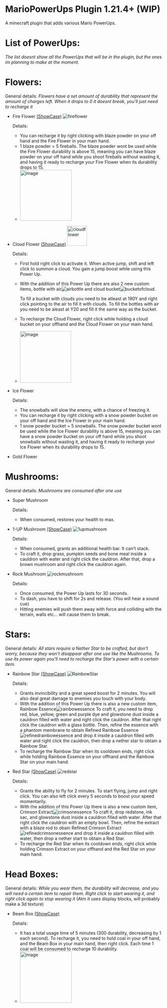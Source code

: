 # MarioPowerUps Plugin 1.21.4+ (WIP)
A minecraft plugin that adds various Mario PowerUps.

# List of PowerUps:

_The list doesnt show all the PowerUps that will be in the plugin, but the ones im planning to make at the moment._


# Flowers:
General details:
_Flowers have a set amount of durability that represent the amount of charges left. When it drops to 0 it doesnt break, you'll just need to recharge it_

- Fire Flower 
   [(ShowCase)](https://youtu.be/_Bd3sv9p_Tk) ![fireflower](https://github.com/user-attachments/assets/fcb61598-31a8-4704-af48-318e427eb259)

  Details:
  
     - You can recharge it by right clicking with blaze powder on your off hand and the Fire Flower in your main hand.
     - 1 blaze powder = 5 fireballs. The blaze powder wont be used while the Fire Flower durability is above 15, meaning
      you can have blaze powder on your off hand while you shoot fireballs without wasting it, and having it ready to recharge
      your Fire Flower when its durability drops to 15.
     - <img width="166" height="163" alt="image" src="https://github.com/user-attachments/assets/e8104776-2e0a-458e-b0fd-3b1ace10723a" />

      
- Cloud Flower  [(ShowCase)](https://youtu.be/QSV8TEy8QVc) <img width="64" height="64" alt="cloudflower" src="https://github.com/user-attachments/assets/eaef7f2f-6754-4fc8-b2d9-ec553016787e" />


  Details:


  - First hold right click to activate it. When active jump, shift and left click to summon a cloud. You gain a jump boost while using this Power Up.
  - With the addition of this Power Up there are also 2 new custom items, bottle with air![airbottle](https://github.com/user-attachments/assets/6fd341f8-15a5-448a-930c-64d19217e2eb)
 and cloud bucket![bucketofcloud](https://github.com/user-attachments/assets/3a72276c-c513-4405-9f2d-517b381dbd9a).

    To fill a bucket with clouds you need to be atleast at 190Y and right click pointing to the air to fill it with clouds.
    To fill the bottles with air you need to be aleast at Y20 and fill it the same way as the bucket.
  - To recharge the Cloud Flower, right click while holding a cloud bucket on your offhand and the Cloud Flower on your main hand.
  - <img width="164" height="166" alt="image" src="https://github.com/user-attachments/assets/e70a1c19-33f9-4ea4-b4b3-3753130e2e27" />

       
- Ice Flower 

  Details:
  
     - The snowballs will slow the enemy, with a chance of freezing it.
     - You can recharge it by right clicking with a snow powder bucket on your off hand and the Ice Flower in your main hand.
     - 1 snow powder bucket = 5 snowballs. The snow powder bucket  wont be used while the Ice Flower durability is above 15, meaning
      you can have a snow powder bucket on your off hand while you shoot snowballs without wasting it, and having it ready to recharge
      your Ice Flower when its durability drops to 15.

- Gold Flower 


# Mushrooms:
General details:
_Mushrooms are consumed after one use_

- Super Mushroom 

  Details:

  - When consumed, restores your health to max.
    
- 1-UP Mushroom [(ShowCase)](https://youtu.be/Ehf0W8lpP9k) ![1upmushroom](https://github.com/user-attachments/assets/e261477f-f49c-4179-94ec-b9c321a6c57a)


  
  Details:

  - When consumed, grants an additional health bar. It can't stack.
  - To craft it, drop grass, pumpkin seeds and bone meal inside a cauldron with water and right click the cauldron. After that, drop a brown mushroom and right click the cauldron again.
    
- Rock Mushroom ![rockmushroom](https://github.com/user-attachments/assets/bd69358b-937c-401a-8f81-7a39a93ba720)

  
  Details:

  - Once consumed, the Power Up lasts for 30 seconds.
  - To dash, you have to shift for 2s and release. (You will hear a sound cue)
  - Hitting enemies will push them away with force and colliding with the terrain, walls etc... will cause them to break.
 

# Stars:
General details:
_All stars require a Nether Star to be crafted, but don't worry, because they won't disappear after one use like the Mushrooms. To use its power again you'll need to recharge the Star's power with a certain item._

   - Rainbow Star  [(ShowCase)](https://youtu.be/TxubfPyeWLw?si=j9JwjPzW7Zs6VIhL) ![RainbowStar](https://github.com/user-attachments/assets/ef4f7682-2464-4b4d-9562-0337490d5e12)


     Details:

     - Grants invincibility and a great speed boost for 2 minutes. You will also deal great damage to enemies you touch with your body.
     - With the addition of this Power Up there is also a new custom item, Rainbow Essence![rainbowessence](https://github.com/user-attachments/assets/a598dff3-aa1c-44e4-8617-9d821f976385)
       To craft it, you need to drop red, blue, yellow, green and purple dye and glowstone dust inside a cauldron filled with water and right click the cauldron.
       After that right click the cauldron with a glass bottle.
       Then, refine the essence with a phantom membrane to obtain Refined Rainbow Essence ![refinedrainbowessence](https://github.com/user-attachments/assets/5befcc3b-8051-4978-837d-6b2818c3b69d)
       and drop it inside a cauldron filled with water and right click the cauldron, then drop a nether star to obtain a Rainbow Star.
     - To recharge the Rainbow Star when its cooldown ends, right click while holding Rainbow Essence on your offhand and the Rainbow Star on your main hand.

       
   - Red Star   [(ShowCase)](https://youtu.be/TxubfPyeWLw?si=j9JwjPzW7Zs6VIhL) ![redstar](https://github.com/user-attachments/assets/fc4062a9-d1a5-40ef-ae1a-bec4994bf66c)


     Details:

     - Grants the ability to fly for 2 minutes. To start flying, jump and right click. You can also left click every 5 seconds to boost your speed momentarily.
     - With the addition of this Power Up there is also a new custom item, Crimson Extract![crimsonessence](https://github.com/user-attachments/assets/34b59ae4-0074-4b9f-95a6-4f730a5de040)
       To craft it, drop redstone, ink sac, and glowstone dust inside a cauldron filled with water. After that right click the cauldron with an empty bowl.
       Then, refine the extract with a blaze rod to obain Refined Crimson Extract ![refinedcrimsonessence](https://github.com/user-attachments/assets/c0acd9ab-3ad4-40e4-8e33-e7de44a885bb)
       and drop it inside a cauldron filled with water, then drop a nether start to obtain a Red Star.
     - To recharge the Red Star when its cooldown ends, right click while holding Crimson Extract on your offhand and the Red Star on your main hand.

# Head Boxes:
General details:
_While you wear them, the durability will decrease, and you will need a certain item to repair them. Right click to start wearing it, and right click again to stop wearing it_
(Atm it uses display blocks, will probably make a 3d texture)

   - Beam Box [(ShowCase)](https://youtu.be/O99mJIcfKQM)


     Details:

     - It has a total usage time of 5 minutes (300 durability, decreasing by 1 each second). To recharge it, you need to hold coal in your off hand, and the Beam Box in your main hand, then right click. Each time 1 coal will be consumed to recharge 10 durability.
     - <img width="166" height="165" alt="image" src="https://github.com/user-attachments/assets/0f6b60c2-5465-4c5b-aa99-60907ee35f72" />

